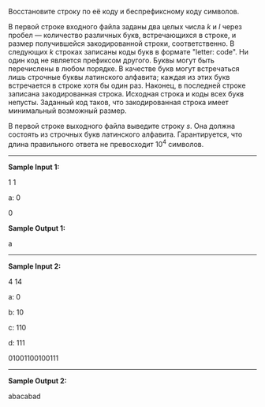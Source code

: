 Восстановите строку по её коду и беспрефиксному коду символов. 

В первой строке входного файла заданы два целых числа $k$ и $l$ через пробел — количество различных букв, встречающихся в строке, и размер получившейся закодированной строки, соответственно. В следующих $k$ строках записаны коды букв в формате "letter: code". Ни один код не является префиксом другого. Буквы могут быть перечислены в любом порядке. В качестве букв могут встречаться лишь строчные буквы латинского алфавита; каждая из этих букв встречается в строке хотя бы один раз. Наконец, в последней строке записана закодированная строка. Исходная строка и коды всех букв непусты. Заданный код таков, что закодированная строка имеет минимальный возможный размер. 

В первой строке выходного файла выведите строку $s$. Она должна состоять из строчных букв латинского алфавита. Гарантируется, что длина правильного ответа не превосходит $10^4$ символов.

***

**Sample Input 1:**

1 1

a: 0

0

**Sample Output 1:**

a

***

**Sample Input 2:**

4 14

a: 0

b: 10

c: 110

d: 111

01001100100111

***

**Sample Output 2:**

abacabad
